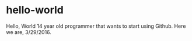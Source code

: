 # hello-world
Hello, World
14 year old programmer that wants to start using Github. Here we are, 3/29/2016.
